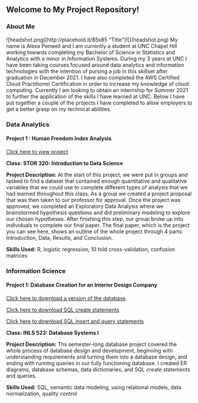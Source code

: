 ## Welcome to My Project Repository!

### About Me
<div style="float: left">
    ![headshot.png](http://placehold.it/85x85 "Title")
</div>
![](headshot.png)
My name is Alexa Penwell and I am currently a student at UNC Chapel Hill working towards completing my Bachelor of Science in Statistics and Analytics with a minor in Information Systems. During my 3 years at UNC I have been taking courses focused around data analytics and information technologies with the intention of pursing a job in this skillset after graduation in December 2021. I have also completed the AWS Certified Cloud Practitioner Certification in order to increase my knowledge of cloud computing. Currently I am looking to obtain an internship for Summer 2021 to further the application of the skills I have learned at UNC. Below I have put together a couple of the projects I have completed to allow employers to get a better grasp on my technical abilities.

### Data Analytics

#### Project 1 : Human Freedom Index Analysis
<a href="FP.html" title="Data Analytics Final Project">Click here to view project</a>

**Class: STOR 320: Introduction to Data Science**

**Project Description:** At the start of this project, we were put in groups and tasked to find a dataset that contained enough quantitative and qualitative variables that we could use to complete different types of analysis that we had learned throughout this class. As a group we created a project proposal that was then taken to our professor for approval. Once the project was approved, we completed an Exploratory Data Analysis where we brainstormed hypothesis questions and did preliminary modeling to explore our chosen hypotheses. After finishing this step, our group broke up into individuals to complete our final paper. The final paper, which is the project you can see here, shows an outline of the whole project through 4 parts: Introduction, Data, Results, and Conclusion.

**Skills Used:** R, logistic regression, 10 fold cross-validation, confusion matrices

### Information Science

#### Project 1: Database Creation for an Interior Design Company
<a href="apenwell-P3v2.db" title="Database Creation Project">Click here to download a version of the database</a>

<a href="apenwell-create.sql" title="Database Creation Project SQL Create Statements">Click here to download SQL create statements</a>

<a href="P3.sql" title="Database Creation Project SQL Statements">Click here to download SQL insert and query statements</a>

**Class: INLS 523: Database Systems I**

**Project Description:** Ths semester-long database project covered the whole process of database design and development, beginning with understanding requirements and turning them into a database design, and ending with running queries in our fully functioning database. I created ER diagrams, database schemas, data dictionaries, and SQL create statements and queries.

**Skills Used:** SQL, semantic data modeling, using relational models, data normalization, quality control
